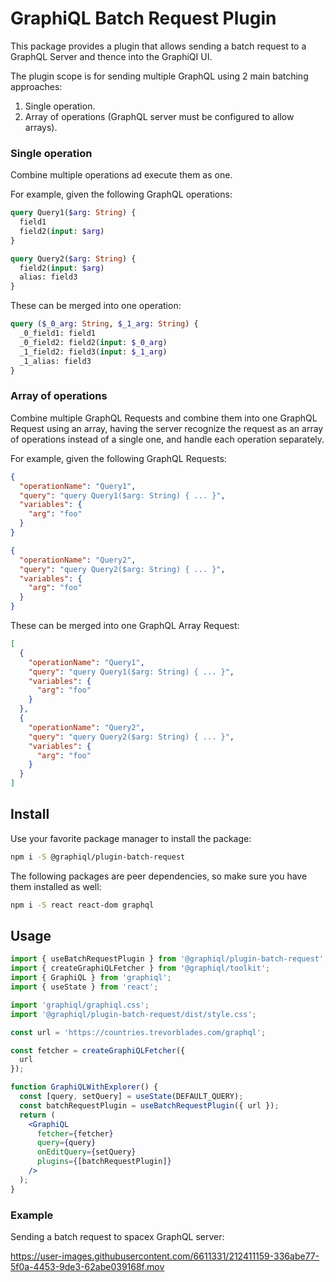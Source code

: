 # GraphiQL Batch Request Plugin

This package provides a plugin that allows sending a batch request to a GraphQL Server and thence into the GraphiQI UI.

The plugin scope is for sending multiple GraphQL using 2 main batching approaches:
1. Single operation.
2. Array of operations (GraphQL server must be configured to allow arrays).

### Single operation
Combine multiple operations ad execute them as one.

For example, given the following GraphQL operations:

```graphql
query Query1($arg: String) {
  field1
  field2(input: $arg)
}

query Query2($arg: String) {
  field2(input: $arg)
  alias: field3
}
```

These can be merged into one operation:

```graphql
query ($_0_arg: String, $_1_arg: String) {
  _0_field1: field1
  _0_field2: field2(input: $_0_arg)
  _1_field2: field3(input: $_1_arg)
  _1_alias: field3
}
```

### Array of operations
Combine multiple GraphQL Requests and combine them into one GraphQL Request using an array, having the server recognize the request as an array of operations instead of a single one, and handle each operation separately.

For example, given the following GraphQL Requests:

```json
{
  "operationName": "Query1",
  "query": "query Query1($arg: String) { ... }",
  "variables": { 
    "arg": "foo"
  }
}

{
  "operationName": "Query2",
  "query": "query Query2($arg: String) { ... }",
  "variables": { 
    "arg": "foo"
  }
}

```

These can be merged into one GraphQL Array Request:

```json
[
  {
    "operationName": "Query1",
    "query": "query Query1($arg: String) { ... }",
    "variables": { 
      "arg": "foo"
    }
  },
  {
    "operationName": "Query2",
    "query": "query Query2($arg: String) { ... }",
    "variables": { 
      "arg": "foo"
    }
  }
]
```

## Install

Use your favorite package manager to install the package:

```sh
npm i -S @graphiql/plugin-batch-request
```

The following packages are peer dependencies, so make sure you have them installed as well:

```sh
npm i -S react react-dom graphql
```

## Usage

```jsx
import { useBatchRequestPlugin } from '@graphiql/plugin-batch-request';
import { createGraphiQLFetcher } from '@graphiql/toolkit';
import { GraphiQL } from 'graphiql';
import { useState } from 'react';

import 'graphiql/graphiql.css';
import '@graphiql/plugin-batch-request/dist/style.css';

const url = 'https://countries.trevorblades.com/graphql';

const fetcher = createGraphiQLFetcher({
  url
});

function GraphiQLWithExplorer() {
  const [query, setQuery] = useState(DEFAULT_QUERY);
  const batchRequestPlugin = useBatchRequestPlugin({ url });
  return (
    <GraphiQL
      fetcher={fetcher}
      query={query}
      onEditQuery={setQuery}
      plugins={[batchRequestPlugin]}
    />
  );
}
```


### Example 

Sending a batch request to spacex GraphQL server: 

https://user-images.githubusercontent.com/6611331/212411159-336abe77-5f0a-4453-9de3-62abe039168f.mov